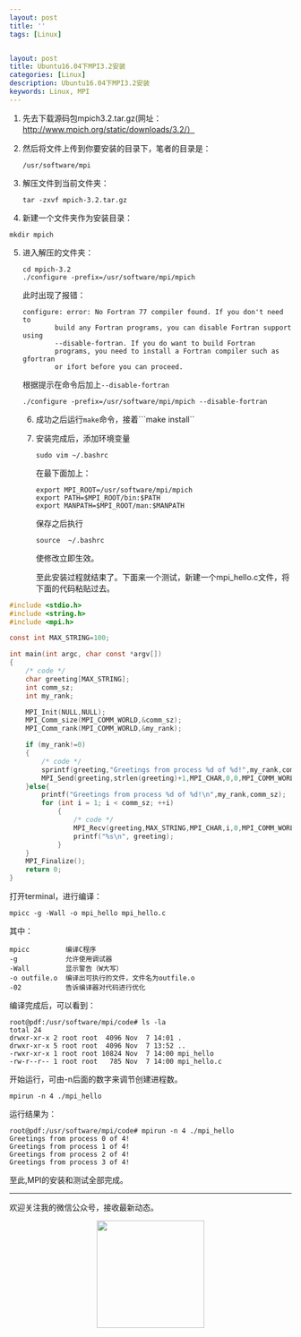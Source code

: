 ```yaml
---
layout: post
title: ''
tags: [Linux]


layout: post
title: Ubuntu16.04下MPI3.2安装
categories: [Linux]
description: Ubuntu16.04下MPI3.2安装
keywords: Linux, MPI
---
```


1. 先去下载源码包mpich3.2.tar.gz(网址：http://www.mpich.org/static/downloads/3.2/）

2. 然后将文件上传到你要安装的目录下，笔者的目录是：

   ```shell
   /usr/software/mpi
   ```

3. 解压文件到当前文件夹：

   ```shell
   tar -zxvf mpich-3.2.tar.gz
   ```

   <!--more-->

4. 新建一个文件夹作为安装目录：

```shell
mkdir mpich
```

5. 进入解压的文件夹：

   ```shell
   cd mpich-3.2
   ./configure -prefix=/usr/software/mpi/mpich
   ```

   此时出现了报错：

   ```shell
   configure: error: No Fortran 77 compiler found. If you don't need to
           build any Fortran programs, you can disable Fortran support using
           --disable-fortran. If you do want to build Fortran
           programs, you need to install a Fortran compiler such as gfortran
           or ifort before you can proceed.
   
   ```

   根据提示在命令后加上```--disable-fortran```

   ```shell
   ./configure -prefix=/usr/software/mpi/mpich --disable-fortran
   ```

   6. 成功之后运行```make```命令，接着```make install``

   7. 安装完成后，添加环境变量

      ```shell
      sudo vim ~/.bashrc
      ```

      在最下面加上：

      ```shell
      export MPI_ROOT=/usr/software/mpi/mpich
      export PATH=$MPI_ROOT/bin:$PATH
      export MANPATH=$MPI_ROOT/man:$MANPATH
      ```

      保存之后执行

      ```shell
      source  ~/.bashrc
      ```

      使修改立即生效。

      至此安装过程就结束了。下面来一个测试，新建一个mpi_hello.c文件，将下面的代码粘贴过去。

```c
#include <stdio.h>
#include <string.h>
#include <mpi.h>

const int MAX_STRING=100;

int main(int argc, char const *argv[])
{
	/* code */
	char greeting[MAX_STRING];
	int comm_sz;
	int my_rank;

	MPI_Init(NULL,NULL);
	MPI_Comm_size(MPI_COMM_WORLD,&comm_sz);
	MPI_Comm_rank(MPI_COMM_WORLD,&my_rank);

	if (my_rank!=0)
	{
		/* code */
		sprintf(greeting,"Greetings from process %d of %d!",my_rank,comm_sz);
		MPI_Send(greeting,strlen(greeting)+1,MPI_CHAR,0,0,MPI_COMM_WORLD);
	}else{
		printf("Greetings from process %d of %d!\n",my_rank,comm_sz);
		for (int i = 1; i < comm_sz; ++i)
			{
				/* code */
				MPI_Recv(greeting,MAX_STRING,MPI_CHAR,i,0,MPI_COMM_WORLD,MPI_STATUS_IGNORE);
				printf("%s\n", greeting);
			}	
	}
	MPI_Finalize();
	return 0;
}
```

打开terminal，进行编译：

```shell
mpicc -g -Wall -o mpi_hello mpi_hello.c
```

其中：

```shell
mpicc         编译C程序
-g            允许使用调试器
-Wall         显示警告（W大写）
-o outfile.o  编译出可执行的文件，文件名为outfile.o
-02           告诉编译器对代码进行优化

```



编译完成后，可以看到：

```shell
root@pdf:/usr/software/mpi/code# ls -la
total 24
drwxr-xr-x 2 root root  4096 Nov  7 14:01 .
drwxr-xr-x 5 root root  4096 Nov  7 13:52 ..
-rwxr-xr-x 1 root root 10824 Nov  7 14:00 mpi_hello
-rw-r--r-- 1 root root   785 Nov  7 14:00 mpi_hello.c
```



开始运行，可由-n后面的数字来调节创建进程数。

```shell
mpirun -n 4 ./mpi_hello
```

运行结果为：

```shell
root@pdf:/usr/software/mpi/code# mpirun -n 4 ./mpi_hello
Greetings from process 0 of 4!
Greetings from process 1 of 4!
Greetings from process 2 of 4!
Greetings from process 3 of 4!
```



至此,MPI的安装和测试全部完成。

---
欢迎关注我的微信公众号，接收最新动态。

<div align="center"><img width="192px" height="192px" src="https://i.postimg.cc/pdykktnS/weichat.jpg"/></div>